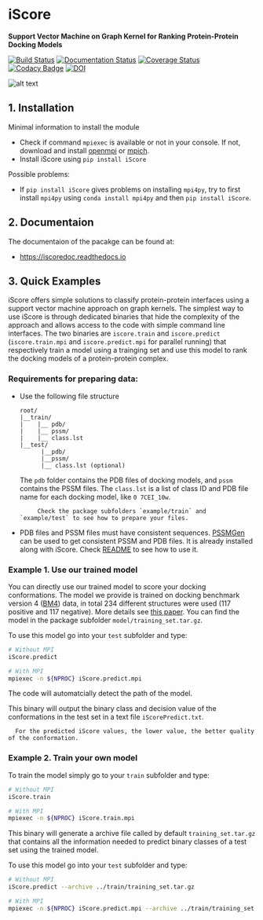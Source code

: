 # iScore

**Support Vector Machine on Graph Kernel for Ranking Protein-Protein Docking Models**

[![Build Status](https://secure.travis-ci.org/DeepRank/iScore.svg?branch=master)](https://travis-ci.org/DeepRank/iScore)
[![Documentation Status](https://readthedocs.org/projects/iscoredoc/badge/?version=latest)](http://iscoredoc.readthedocs.io/?badge=latest)
[![Coverage Status](https://coveralls.io/repos/github/DeepRank/iScore/badge.svg?branch=master)](https://coveralls.io/github/DeepRank/iScore?branch=master)
[![Codacy Badge](https://api.codacy.com/project/badge/Grade/9491c221796e49c0a120ada9aed5fe42)](https://www.codacy.com/app/NicoRenaud/iScore?utm_source=github.com&amp;utm_medium=referral&amp;utm_content=DeepRank/iScore&amp;utm_campaign=Badge_Grade)
[![DOI](https://zenodo.org/badge/DOI/10.5281/zenodo.2630567.svg)](https://doi.org/10.5281/zenodo.2630567)


![alt text](./image/workflow.png)

## 1. Installation

Minimal information to install the module
- Check if command `mpiexec` is available or not in your console. If not, download and install [openmpi](https://www.open-mpi.org/) or [mpich](https://www.mpich.org/).
- Install iScore using `pip install iScore`

Possible problems:
- If `pip install iScore` gives problems on installing `mpi4py`, try to first install `mpi4py` using `conda install mpi4py` and then `pip install iScore`.

## 2. Documentaion

The documentaion of the pacakge can be found at:
- https://iscoredoc.readthedocs.io


## 3. Quick Examples

iScore offers simple solutions to classify protein-protein interfaces using a support vector machine approach on graph kernels. The simplest way to use iScore is through dedicated binaries that hide the complexity of the approach and allows access to the code with simple command line interfaces. The two binaries are `iscore.train` and `iscore.predict` (`iscore.train.mpi` and `iscore.predict.mpi` for parallel running) that respectively train a model using a trainging set and use this model to rank the docking models of a protein-protein complex.

### Requirements for preparing data:

 - Use the following file structure
      ```
      root/
      |__train/
      |    |__ pdb/
      |    |__ pssm/
      |    |__ class.lst
      |__test/
            |__pdb/
            |__pssm/
            |__ class.lst (optional)
      ```
      The `pdb` folder contains the PDB files of docking models, and `pssm` contains the PSSM files. The `class.lst` is a list of class ID and PDB file name for each docking model, like `0 7CEI_10w`.

            Check the package subfolders `example/train` and `example/test` to see how to prepare your files.

- PDB files and PSSM files must have consistent sequences.
[PSSMGen](https://github.com/DeepRank/PSSMGen) can be used to get consistent PSSM and PDB files. It is already installed along with iScore. Check [README](https://github.com/DeepRank/PSSMGen) to see how to use it.

### Example 1. Use our trained model

You can directly use our trained model to score your docking conformations. The model we provide is trained on docking benchmark version 4 ([BM4](https://zlab.umassmed.edu/benchmark/)) data, in total 234 different structures were used (117 positive and 117 negative). More details see [this paper](https://doi.org/10.1093/bioinformatics/btz496).
You can find the model in the package subfolder `model/training_set.tar.gz`.

To use this model go into your `test` subfolder and type:

```bash
# Without MPI
iScore.predict

# With MPI
mpiexec -n ${NPROC} iScore.predict.mpi
```

The code will automatcially detect the path of the model.

This binary will output the binary class and decision value of the conformations in the test set in a text file `iScorePredict.txt`.

      For the predicted iScore values, the lower value, the better quality of the conformation.


### Example 2. Train your own model

To train the model simply go to your `train` subfolder and type:

```bash
# Without MPI
iScore.train

# With MPI
mpiexec -n ${NPROC} iScore.train.mpi
```

This binary will generate a archive file called by default `training_set.tar.gz` that contains all the information needed to predict binary classes of a test set using the trained model.

To use this model go into your `test` subfolder and type:

```bash
# Without MPI
iScore.predict --archive ../train/training_set.tar.gz

# With MPI
mpiexec -n ${NPROC} iScore.predict.mpi --archive ../train/training_set.tar.gz
```